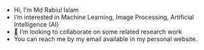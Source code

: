 - Hi, I’m Md Rabiul Islam
- I’m interested in Machine Learning, Image Processing, Artificial Intelligence (AI) 
- 💞️ I’m looking to collaborate on some related research work
- You can reach me by my email available in my personal website.

<!---
rabiul-ai/rabiul-ai is a ✨ special ✨ repository because its `README.md` (this file) appears on your GitHub profile.
You can click the Preview link to take a look at your changes.
--->
